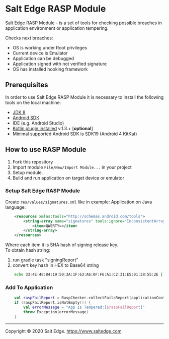 # Salt Edge RASP Module  

Salt Edge RASP Module - is a set of tools for checking possible breaches in application environment or application tempering.  

Checks next breaches:
 * OS is working under Root privileges
 * Current device is Emulator
 * Application can be debugged
 * Application signed with not verified signature
 * OS has installed hooking framework
  
## Prerequisites
In order to use Salt Edge RASP Module it is necessary to install the following tools on the local machine:

* [JDK 8](https://www.oracle.com/technetwork/java/javase/downloads/index.html)
* [Android SDK](https://developer.android.com/studio/index.html)
* IDE (e.g. Android Studio)
* [Kotlin plugin installed](https://developer.android.com/kotlin/) v.1.3.+ [**optional**]
* Minimal supported Android SDK is SDK19 (Android 4 KitKat)  
   
## How to use RASP Module

1. Fork this repository
1. Import module `File/New/Import Module...` in your project
1. Setup module.
1. Build and run application on target device or emulator

### Setup Salt Edge RASP Module
Create `res/values/signatures.xml` like in example: 
Application on Java language:
```xml
    <resources xmlns:tools="http://schemas.android.com/tools">
        <string-array name="signatures" tools:ignore="InconsistentArrays">
            <item>QWERTY=</item>
        </string-array>
    </resources>
```
Where each item it is SHA hash of signing release key.  
To obtain hash string:  
1. run gradle task "signingReport"
2. convert key hash in HEX to Base64 string 
```bash
    echo 33:4E:48:84:19:50:3A:1F:63:A6:0F:F6:A1:C2:31:E5:01:38:55:2E | xxd -r -p | openssl base64
```

### Add To Application
```kotlin
    val raspFailReport = RaspChecker.collectFailsReport(applicationContext)
    if (raspFailReport.isNotEmpty()) {
        val errorMessage = "App Is Tempered:[$raspFailReport]"
        throw Exception(errorMessage)
    }
```
  
___
Copyright © 2020 Salt Edge. https://www.saltedge.com  
